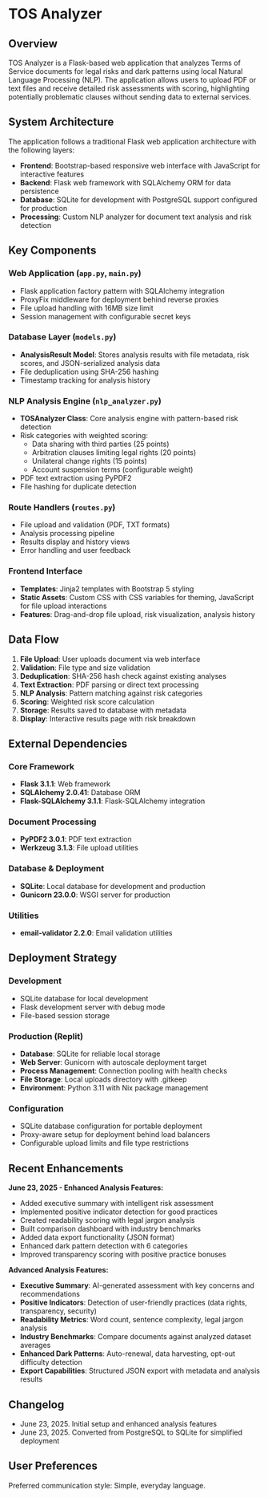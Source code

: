 # TOS Analyzer

## Overview

TOS Analyzer is a Flask-based web application that analyzes Terms of Service documents for legal risks and dark patterns using local Natural Language Processing (NLP). The application allows users to upload PDF or text files and receive detailed risk assessments with scoring, highlighting potentially problematic clauses without sending data to external services.

## System Architecture

The application follows a traditional Flask web application architecture with the following layers:

- **Frontend**: Bootstrap-based responsive web interface with JavaScript for interactive features
- **Backend**: Flask web framework with SQLAlchemy ORM for data persistence
- **Database**: SQLite for development with PostgreSQL support configured for production
- **Processing**: Custom NLP analyzer for document text analysis and risk detection

## Key Components

### Web Application (`app.py`, `main.py`)
- Flask application factory pattern with SQLAlchemy integration
- ProxyFix middleware for deployment behind reverse proxies
- File upload handling with 16MB size limit
- Session management with configurable secret keys

### Database Layer (`models.py`)
- **AnalysisResult Model**: Stores analysis results with file metadata, risk scores, and JSON-serialized analysis data
- File deduplication using SHA-256 hashing
- Timestamp tracking for analysis history

### NLP Analysis Engine (`nlp_analyzer.py`)
- **TOSAnalyzer Class**: Core analysis engine with pattern-based risk detection
- Risk categories with weighted scoring:
  - Data sharing with third parties (25 points)
  - Arbitration clauses limiting legal rights (20 points) 
  - Unilateral change rights (15 points)
  - Account suspension terms (configurable weight)
- PDF text extraction using PyPDF2
- File hashing for duplicate detection

### Route Handlers (`routes.py`)
- File upload and validation (PDF, TXT formats)
- Analysis processing pipeline
- Results display and history views
- Error handling and user feedback

### Frontend Interface
- **Templates**: Jinja2 templates with Bootstrap 5 styling
- **Static Assets**: Custom CSS with CSS variables for theming, JavaScript for file upload interactions
- **Features**: Drag-and-drop file upload, risk visualization, analysis history

## Data Flow

1. **File Upload**: User uploads document via web interface
2. **Validation**: File type and size validation
3. **Deduplication**: SHA-256 hash check against existing analyses
4. **Text Extraction**: PDF parsing or direct text processing
5. **NLP Analysis**: Pattern matching against risk categories
6. **Scoring**: Weighted risk score calculation
7. **Storage**: Results saved to database with metadata
8. **Display**: Interactive results page with risk breakdown

## External Dependencies

### Core Framework
- **Flask 3.1.1**: Web framework
- **SQLAlchemy 2.0.41**: Database ORM
- **Flask-SQLAlchemy 3.1.1**: Flask-SQLAlchemy integration

### Document Processing
- **PyPDF2 3.0.1**: PDF text extraction
- **Werkzeug 3.1.3**: File upload utilities

### Database & Deployment
- **SQLite**: Local database for development and production
- **Gunicorn 23.0.0**: WSGI server for production

### Utilities
- **email-validator 2.2.0**: Email validation utilities

## Deployment Strategy

### Development
- SQLite database for local development
- Flask development server with debug mode
- File-based session storage

### Production (Replit)
- **Database**: SQLite for reliable local storage
- **Web Server**: Gunicorn with autoscale deployment target
- **Process Management**: Connection pooling with health checks
- **File Storage**: Local uploads directory with .gitkeep
- **Environment**: Python 3.11 with Nix package management

### Configuration
- SQLite database configuration for portable deployment
- Proxy-aware setup for deployment behind load balancers
- Configurable upload limits and file type restrictions

## Recent Enhancements

**June 23, 2025 - Enhanced Analysis Features:**
- Added executive summary with intelligent risk assessment
- Implemented positive indicator detection for good practices
- Created readability scoring with legal jargon analysis
- Built comparison dashboard with industry benchmarks
- Added data export functionality (JSON format)
- Enhanced dark pattern detection with 6 categories
- Improved transparency scoring with positive practice bonuses

**Advanced Analysis Features:**
- **Executive Summary**: AI-generated assessment with key concerns and recommendations
- **Positive Indicators**: Detection of user-friendly practices (data rights, transparency, security)
- **Readability Metrics**: Word count, sentence complexity, legal jargon analysis
- **Industry Benchmarks**: Compare documents against analyzed dataset averages
- **Enhanced Dark Patterns**: Auto-renewal, data harvesting, opt-out difficulty detection
- **Export Capabilities**: Structured JSON export with metadata and analysis results

## Changelog
- June 23, 2025. Initial setup and enhanced analysis features
- June 23, 2025. Converted from PostgreSQL to SQLite for simplified deployment

## User Preferences

Preferred communication style: Simple, everyday language.
